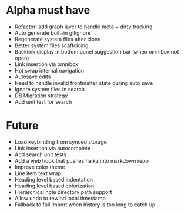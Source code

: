 # Alpha must have

- Refactor: add graph layer to handle meta + dirty tracking
- Auto generate built-in gitignore
- Regenerate system files after clone
- Better system files scaffolding
- Backlink display in bottom panel suggestion bar (when omnibox not open)
- Link insertion via omnibox
- Hot swap internal navigation
- Autosave edits
- Need to handle invalid frontmatter state during auto save
- Ignore system files in search
- DB Migration strategy
- Add unit test for search

# Future

- Load keybinding from synced storage
- Link insertion via autocomplete
- Add search unit tests
- Add a web hook that pushes haiku into markdown repo
- Improve color theme
- Line item text wrap
- Heading level based indentation
- Heading level based colorization
- Hierarchical note directory path support
- Allow undo to rewind local timestamp
- Fallback to full import when history is too long to catch up
